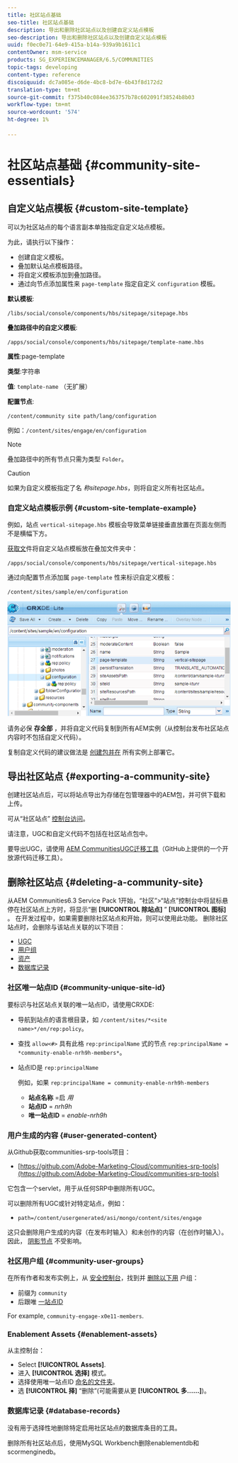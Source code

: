 ```yaml
---
title: 社区站点基础
seo-title: 社区站点基础
description: 导出和删除社区站点以及创建自定义站点模板
seo-description: 导出和删除社区站点以及创建自定义站点模板
uuid: f0ec0e71-64e9-415a-b14a-939a9b1611c1
contentOwner: msm-service
products: SG_EXPERIENCEMANAGER/6.5/COMMUNITIES
topic-tags: developing
content-type: reference
discoiquuid: dc7a085e-d6de-4bc8-bd7e-6b43f8d172d2
translation-type: tm+mt
source-git-commit: f375b40c084ee363757b78c602091f38524b8b03
workflow-type: tm+mt
source-wordcount: '574'
ht-degree: 1%

---
```



# 社区站点基础 {#community-site-essentials}

## 自定义站点模板 {#custom-site-template}

可以为社区站点的每个语言副本单独指定自定义站点模板。

为此，请执行以下操作：

* 创建自定义模板。
* 叠加默认站点模板路径。
* 将自定义模板添加到叠加路径。
* 通过向节点添加属性来 `page-template` 指定自定义 `configuration` 模板。

**默认模板**:

`/libs/social/console/components/hbs/sitepage/sitepage.hbs`

**叠加路径中的自定义模板**:

`/apps/social/console/components/hbs/sitepage/template-name.hbs`

**属性**:page-template

**类型**:字符串

**值**: `template-name` （无扩展）

**配置节点**:

`/content/community site path/lang/configuration`

例如：`/content/sites/engage/en/configuration`

>[!NOTE]
>
>叠加路径中的所有节点只需为类型 `Folder`。

>[!CAUTION]
>
>如果为自定义模板指定了名 *称sitepage.hbs*，则将自定义所有社区站点。

### 自定义站点模板示例 {#custom-site-template-example}

例如，站点 `vertical-sitepage.hbs` 模板会导致菜单链接垂直放置在页面左侧而不是横幅下方。

[获取文](assets/vertical-sitepage.hbs)件将自定义站点模板放在叠加文件夹中：

`/apps/social/console/components/hbs/sitepage/vertical-sitepage.hbs`

通过向配置节点添加属 `page-template` 性来标识自定义模板：

`/content/sites/sample/en/configuration`

![crxde-siteconfiguration](assets/crxde-siteconfiguration.png)

请务必保 **存全部** ，并将自定义代码复制到所有AEM实例（从控制台发布社区站点内容时不包括自定义代码）。

复制自定义代码的建议做法是 [创建包并在](../../help/sites-administering/package-manager.md#creating-a-new-package) 所有实例上部署它。

## 导出社区站点 {#exporting-a-community-site}

创建社区站点后，可以将站点导出为存储在包管理器中的AEM包，并可供下载和上传。

可从“社区站点” [控制台访问](sites-console.md#exporting-the-site)。

请注意，UGC和自定义代码不包括在社区站点包中。

要导出UGC，请使用 [AEM CommunitiesUGC迁移工具](https://github.com/Adobe-Marketing-Cloud/communities-ugc-migration)（GitHub上提供的一个开放源代码迁移工具）。

## 删除社区站点 {#deleting-a-community-site}

从AEM Communities6.3 Service Pack 1开始，“社区”>“站点”控制台中将鼠标悬停在社区站点上方时，将显示“删 **[!UICONTROL 除站点]** ” **[!UICONTROL 图标]** 。 在开发过程中，如果需要删除社区站点和开始，则可以使用此功能。 删除社区站点时，会删除与该站点关联的以下项目：

* [UGC](#user-generated-content)
* [用户组](#community-user-groups)
* [资产](#enablement-assets)
* [数据库记录](#database-records)

### 社区唯一站点ID {#community-unique-site-id}

要标识与社区站点关联的唯一站点ID，请使用CRXDE:

* 导航到站点的语言根目录，如 `/content/sites/*<site name>*/en/rep:policy`。

* 查找 `allow<#>` 具有此格 `rep:principalName` 式的节点 `rep:principalName = *community-enable-nrh9h-members*`。

* 站点ID是 `rep:principalName`

   例如，如果 `rep:principalName = community-enable-nrh9h-members`

   * **站点名称** =启 *用*
   * **站点ID** = *nrh9h*
   * **唯一站点ID** = *enable-nrh9h*

### 用户生成的内容 {#user-generated-content}

从Github获取communities-srp-tools项目：

* [https://github.com/Adobe-Marketing-Cloud/communities-srp-tools](https://github.com/Adobe-Marketing-Cloud/communities-srp-tools)

它包含一个servlet，用于从任何SRP中删除所有UGC。

可以删除所有UGC或针对特定站点，例如：

* `path=/content/usergenerated/asi/mongo/content/sites/engage`

这只会删除用户生成的内容（在发布时输入）和未创作的内容（在创作时输入）。 因此， [阴影节点](srp.md#shadownodes) 不受影响。

### 社区用户组 {#community-user-groups}

在所有作者和发布实例上，从 [安全控制台](../../help/sites-administering/security.md)，找到并 [删除以下用](users.md) 户组：

* 前缀为 `community`
* 后跟唯 [一站点ID](#community-unique-site-id)

For example, `community-engage-x0e11-members`.

### Enablement Assets {#enablement-assets}

从主控制台：

* Select **[!UICONTROL Assets]**.
* 进入 **[!UICONTROL 选择]** 模式。
* 选择使用唯一站点ID [命名的文件夹](#community-unique-site-id)。
* 选 **[!UICONTROL 择]** “删除”(可能需要从更 **[!UICONTROL 多……]**)。

### 数据库记录 {#database-records}

没有用于选择性地删除特定启用社区站点的数据库条目的工具。

删除所有社区站点后，使用MySQL Workbench删除enablementdb和scormenginedb。
